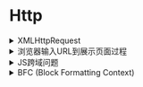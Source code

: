 # Http

<details>
<summary>XMLHttpRequest</summary>

#### 参考

- [你真的会使用XMLHttpRequest吗](https://segmentfault.com/a/1190000004322487)

</details>

<details>
<summary>浏览器输入URL到展示页面过程</summary>

- 一. 网络通信
  1. 在浏览器中输入URL

    ```
    用户输入URL,例如https://www.baidu.com. 其中https为协议, www.baidu.com为网络地址
    ```

  2. 应用层DNS解析域名

  ```
  客户端先检查本地是否有对应的IP地址,若找到侧返回对应的IP地址.若没有找到则请求上级DNS服务器,直到找到根节点
  ```

  3. 客户端发送https请求

  ```
  HTTP请求包括请求报头和请求主体两个部分,其中请求报头包含了重要的信息,包括请求的方法(GET/ POST), 目标URL, 遵循的协议(http/https/ftp...),返回的信息是否需要缓存,以及客户端是否发送cookie等
  ```

  4. 打开一个socket与目标IP地址, 端口建立TCP连接

  ```
  位于传输层的TCP协议为传输报文提供可靠的字节流服务.它为了方便传输,将大块的数据分割成以报文段为单位的数据进行管理,并为他们编号,方便服务器接受的时候能准确的还原报文信息. TCP协议通过"三次握手"等方法保证传输的可靠性.  

   "三次握手"的过程,发送端先发送一个带SYN标志的数据包给接收端,在一定的延迟时间内等待接受的回复. 接收端收到数据包后,传回一个带SYN/ACK标志的数据包以示传达确认信息. 接收方收到后再发送一个带ACK标志的数据包给接收方以示握手成功. 在这个过程中,如果发送端在规定延迟时间内没有收到回复则默认接受方没有收到请求,而再次发送,知道收到回复为止.
  ```

  5. 网络层IP协议查询MAC地址

  ```
  IP协议的作用就是把TCP分割好的各种数据包传送给接收方.而要保证确实能传到接收方还需要接收方的MAC地址,也就是物理地址. IP地址和MAC地址是一一对应的关系,一个网络设备的IP地址可以更换,但是MAC地址一般是固定不变的. ARP协议可以将IP地址解析成对应的MAC地址. 当通讯的双方不在同一个局域网时,需要多次中转才能到达最终的目标,在中转的过程中需要通过下一个中转站的MAC地址来搜索下一个中转目标.
  ```

  6. 数据到达数据链层(tcp建立连接后,发送http请求)

  ```
  再找到对方的MAC地址后,就将数据发送到数据链层传输. 这时,客户端发送请求的阶段结束.
  ```

  7. 服务器接受数据

  ```
  接收端的服务器在链路层接收到数据包,在层层向上直到应用层. 这过程中包括在运输层通过TCP协议将分段的数据包重新组成原来的HTTP请求报文.
  ```

  8. 服务器响应请求

  ```
  服务器接收到客户端发送的请求,查找客户端请求的资源,并返回响应报文,响应报文中包括一个重要的信息----状态码.状态码有三位数字组成,其中比较常见的200 ok表示请求成功. 301表示永久重定向,即请求的资源已经永久的转移到新的位置. 再返回301状态码的同时,响应报文也会附带重定向的URL,客户端接收到后将http请求的URL做相应的改变再重新发送. 404 not found 表示客户端请求的资源找不到.
  ```

  9. 服务器返回相应的文件

  ```
  对服务器响应进行解码,根据资源类型决定如何处理, 页面渲染.
  ```

- 二. 页面渲染

  ```
  现在浏览器渲染页面的过程是这样的:解析HTML以构建DOM树->构建渲染树->布局渲染树->绘制渲染树

    DOM树是由HTML文件中的标签排列组成,渲染树是在DOM树中加入CSS或HTML中的style样式而形成的.渲染树只包含需要显示在页面中的DOM元素,像<head>元素或display属性值为none的元素都不在渲染树中.

    在浏览器还没有接收到完整的HTML文件时,它就开始渲染页面了,在遇到外部链入的脚本标签或样式标签或图片,会再次发送http请求重复上述的步骤. 在收到CSS文件后会对已经渲染的页面重新渲染,加入他们应有的样式,图片文件加载完成立刻显示在相应的位置. 在这一过程可能会触发页面的重绘或者重排.
  ```

#### 参考

- [浏览器输入URL到展示页面过程](https://www.jianshu.com/p/0a2c35e8e2b7)

</details>

<details>
<summary>JS跨域问题</summary>

> 跨域问题是由于javascript语言安全限制中的同源策略造成的.同源策略是指一段脚本只能读取来自同一来源的窗口和文档的属性,这里的同一来源指的是主机名、协议和端口号的组合.

#### 解决方式

- 跨域资源共享（CORS）
- jsonp
- iframe
- postMessage

#### 参考

- [JS 跨域问题常见的五种解决方式](https://www.cnblogs.com/imwtr/p/4764123.html)

</details>

<details>
<summary>BFC (Block Formatting Context)</summary>

#### 参考

- [学习 BFC (Block Formatting Context)](https://juejin.im/post/59b73d5bf265da064618731d)

</details>